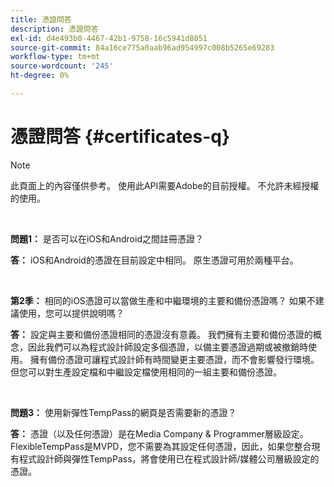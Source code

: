 ```yaml
---
title: 憑證問答
description: 憑證問答
exl-id: d4e493b0-4467-42b1-9758-16c5941d8051
source-git-commit: 84a16ce775a0aab96ad954997c008b5265e69283
workflow-type: tm+mt
source-wordcount: '245'
ht-degree: 0%

---
```


# 憑證問答 {#certificates-q}

>[!NOTE]
>
>此頁面上的內容僅供參考。 使用此API需要Adobe的目前授權。 不允許未經授權的使用。

</br>

**問題1：** 是否可以在iOS和Android之間註冊憑證？

**答：** iOS和Android的憑證在目前設定中相同。 原生憑證可用於兩種平台。

</br>

**第2季：** 相同的iOS憑證可以當做生產和中繼環境的主要和備份憑證嗎？ 如果不建議使用，您可以提供說明嗎？

**答：** 設定與主要和備份憑證相同的憑證沒有意義。 我們擁有主要和備份憑證的概念，因此我們可以為程式設計師設定多個憑證，以備主要憑證過期或被撤銷時使用。 擁有備份憑證可讓程式設計師有時間變更主要憑證，而不會影響發行環境。 但您可以對生產設定檔和中繼設定檔使用相同的一組主要和備份憑證。

</br>

**問題3：** 使用新彈性TempPass的網頁是否需要新的憑證？

**答：** 憑證（以及任何憑證）是在Media Company &amp; Programmer層級設定。 FlexibleTempPass是MVPD，您不需要為其設定任何憑證，因此，如果您整合現有程式設計師與彈性TempPass，將會使用已在程式設計師/媒體公司層級設定的憑證。
